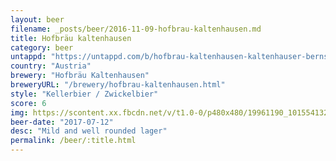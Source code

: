 ```yaml
---
layout: beer
filename: _posts/beer/2016-11-09-hofbrau-kaltenhausen.md
title: Hofbräu kaltenhausen
category: beer
untappd: "https://untappd.com/b/hofbrau-kaltenhausen-kaltenhauser-bernstein/97177"
country: "Austria"
brewery: "Hofbräu Kaltenhausen"
breweryURL: "/brewery/hofbrau-kaltenhausen.html"
style: "Kellerbier / Zwickelbier"
score: 6
img: https://scontent.xx.fbcdn.net/v/t1.0-0/p480x480/19961190_10155413263248745_7689516243845444776_n.jpg?oh=c8ef45bec46d14bb783a68fc4b1e0805&oe=5AEADAE1
beer-date: "2017-07-12"
desc: "Mild and well rounded lager"
permalink: /beer/:title.html
---
```


